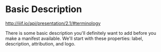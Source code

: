 # Basic Description

http://iiif.io/api/presentation/2.1/#terminology

There is some basic description you'll definitely want to add before you make a manifest available. We'll start with these properties: label, description, attribution, and logo.
